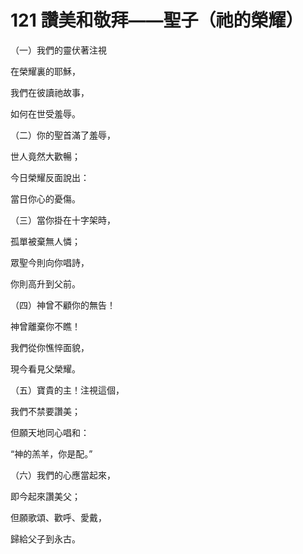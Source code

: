 # 121 讚美和敬拜——聖子（祂的榮耀）

（一）我們的靈伏著注視

在榮耀裏的耶穌，

我們在彼讀祂故事，

如何在世受羞辱。

（二）你的聖首滿了羞辱，

世人竟然大歡暢；

今日榮耀反面說出：

當日你心的憂傷。

（三）當你掛在十字架時，

孤單被棄無人憐；

眾聖今則向你唱詩，

你則高升到父前。

（四）神曾不顧你的無告！

神曾離棄你不瞧！

我們從你憔悴面貌，

現今看見父榮耀。

（五）寶貴的主！注視這個，

我們不禁要讚美；

但願天地同心唱和：

“神的羔羊，你是配。”

（六）我們的心應當起來，

即今起來讚美父；

但願歌頌、歡呼、愛戴，

歸給父子到永古。

